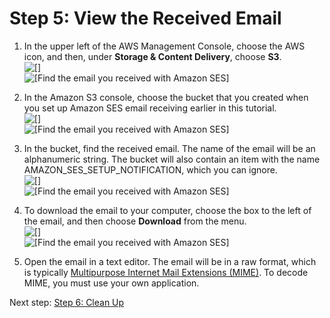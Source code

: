 # Step 5: View the Received Email<a name="receiving-email-getting-started-view"></a>

1. In the upper left of the AWS Management Console, choose the AWS icon, and then, under **Storage & Content Delivery**, choose **S3**\.  
![\[\]](http://docs.aws.amazon.com/ses/latest/DeveloperGuide/images/white_space_horizontal.png)  
![\[Find the email you received with Amazon SES\]](http://docs.aws.amazon.com/ses/latest/DeveloperGuide/images/getting_started_receiving_s3_1.png)

1. In the Amazon S3 console, choose the bucket that you created when you set up Amazon SES email receiving earlier in this tutorial\.  
![\[\]](http://docs.aws.amazon.com/ses/latest/DeveloperGuide/images/white_space_horizontal.png)  
![\[Find the email you received with Amazon SES\]](http://docs.aws.amazon.com/ses/latest/DeveloperGuide/images/getting_started_receiving_s3_2.png)

1. In the bucket, find the received email\. The name of the email will be an alphanumeric string\. The bucket will also contain an item with the name AMAZON\_SES\_SETUP\_NOTIFICATION, which you can ignore\.  
![\[\]](http://docs.aws.amazon.com/ses/latest/DeveloperGuide/images/white_space_horizontal.png)  
![\[Find the email you received with Amazon SES\]](http://docs.aws.amazon.com/ses/latest/DeveloperGuide/images/getting_started_receiving_s3_3.png)

1. To download the email to your computer, choose the box to the left of the email, and then choose **Download** from the menu\.  
![\[\]](http://docs.aws.amazon.com/ses/latest/DeveloperGuide/images/white_space_horizontal.png)  
![\[Find the email you received with Amazon SES\]](http://docs.aws.amazon.com/ses/latest/DeveloperGuide/images/getting_started_receiving_s3_4.png)

1. Open the email in a text editor\. The email will be in a raw format, which is typically [Multipurpose Internet Mail Extensions \(MIME\)](http://tools.ietf.org/html/rfc2045)\. To decode MIME, you must use your own application\.

Next step: [Step 6: Clean Up](receiving-email-getting-started-clean.md)